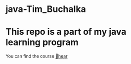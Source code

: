 # java-Tim_Buchalka

# This repo is a part of my java learning program
You can find the course [🔖hear](https://www.boot.dev)